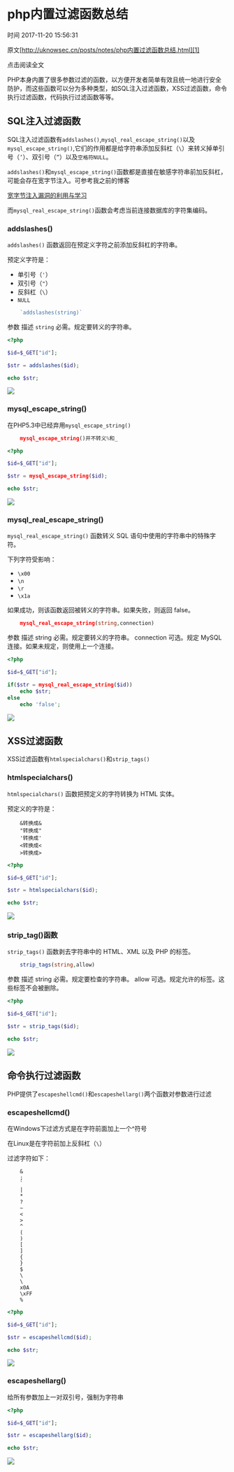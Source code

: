 # php内置过滤函数总结

 时间 2017-11-20 15:56:31  

原文[http://uknowsec.cn/posts/notes/php内置过滤函数总结.html][1]


点击阅读全文 

PHP本身内置了很多参数过滤的函数，以方便开发者简单有效且统一地进行安全防护，而这些函数可以分为多种类型，如SQL注入过滤函数，XSS过滤函数，命令执行过滤函数，代码执行过滤函数等等。

## SQL注入过滤函数 

SQL注入过滤函数有`addslashes()`,`mysql_real_escape_string()`以及`mysql_escape_string()`,它们的作用都是给字符串添加反斜杠（`\`）来转义掉单引号（`’`）、双引号（`”`）以及`空格符NULL`。

`addslashes()`和`mysql_escape_string()`函数都是直接在敏感字符串前加反斜杠，可能会存在宽字节注入。可参考我之前的博客

[宽字节注入漏洞的利用与学习][3]

而`mysql_real_escape_string()`函数会考虑当前连接数据库的字符集编码。

### addslashes() 

`addslashes()` 函数返回在预定义字符之前添加反斜杠的字符串。

预定义字符是：

* 单引号（`'`）
* 双引号（`"`）
* 反斜杠（`\`）
* `NULL`

```php
    `addslashes(string)`
```

参数 描述 `string` 必需。规定要转义的字符串。 

```php
<?php

$id=$_GET["id"];

$str = addslashes($id);

echo $str;
```

![][4]

### mysql_escape_string() 

在PHP5.3中已经弃用`mysql_escape_string()`

```php
    mysql_escape_string()并不转义%和_
```

```php
<?php

$id=$_GET["id"];

$str = mysql_escape_string($id);

echo $str;
```

![][5]

### mysql_real_escape_string() 

`mysql_real_escape_string()` 函数转义 SQL 语句中使用的字符串中的特殊字符。

下列字符受影响：

* `\x00`
* `\n`
* `\r`
* `\x1a`

如果成功，则该函数返回被转义的字符串。如果失败，则返回 false。

```php
    mysql_real_escape_string(string,connection)
```

参数 描述 string 必需。规定要转义的字符串。 connection 可选。规定 MySQL 连接。如果未规定，则使用上一个连接。 

```php
<?php

$id=$_GET["id"];

if($str = mysql_real_escape_string($id))
    echo $str;
else
    echo 'false';
```

![][6]

## XSS过滤函数 

XSS过滤函数有`htmlspecialchars()`和`strip_tags()`

### htmlspecialchars() 

`htmlspecialchars()` 函数把预定义的字符转换为 HTML 实体。

预定义的字符是：

```
    &转换成&
    "转换成"
    '转换成'
    <转换成<
    >转换成>
```

```php
<?php

$id=$_GET["id"];

$str = htmlspecialchars($id);

echo $str;
```

![][7]

### strip_tag()函数 

`strip_tags()` 函数剥去字符串中的 HTML、XML 以及 PHP 的标签。

```php
    strip_tags(string,allow)
```

参数 描述 string 必需。规定要检查的字符串。 allow 可选。规定允许的标签。这些标签不会被删除。 

```php
<?php

$id=$_GET["id"];

$str = strip_tags($id);

echo $str;
```

![][8]

## 命令执行过滤函数 

PHP提供了`escapeshellcmd()`和`escapeshellarg()`两个函数对参数进行过滤

### escapeshellcmd() 

在Windows下过滤方式是在字符前面加上一个^符号

在Linux是在字符前加上反斜杠（`\`）

过滤字符如下： 

```
    &
    ;
    `
    |
    *
    ?
    ~
    <
    >
    ^
    (
    )
    [
    ]
    {
    }
    $
    \
    \
    x0A
    \xFF
    %
```

```php
<?php

$id=$_GET["id"];

$str = escapeshellcmd($id);

echo $str;
```

![][9]

### escapeshellarg() 

给所有参数加上一对双引号，强制为字符串

```php
<?php

$id=$_GET["id"];

$str = escapeshellarg($id);

echo $str;
```

![][10]


[1]: http://uknowsec.cn/posts/notes/php内置过滤函数总结.html

[3]: http://uknowsec.cn/posts/notes/%E5%AE%BD%E5%AD%97%E8%8A%82%E6%B3%A8%E5%85%A5%E6%BC%8F%E6%B4%9E%E7%9A%84%E5%88%A9%E7%94%A8%E4%B8%8E%E5%AD%A6%E4%B9%A0.html
[4]: ../img/3AzAFfa.png
[5]: ../img/3UBfIzI.png
[6]: ../img/iy6R3uF.png
[7]: ../img/mmUnqeN.png
[8]: ../img/qeaeiun.png
[9]: ../img/euyYrqv.png
[10]: ../img/zMFJzuj.png